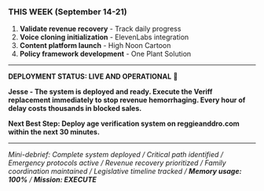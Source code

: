 ### THIS WEEK (September 14-21)

1. **Validate revenue recovery** - Track daily progress
2. **Voice cloning initialization** - ElevenLabs integration
3. **Content platform launch** - High Noon Cartoon
4. **Policy framework development** - One Plant Solution

---

**DEPLOYMENT STATUS: LIVE AND OPERATIONAL** 🚀

**Jesse - The system is deployed and ready. Execute the Veriff replacement immediately to stop revenue hemorrhaging. Every hour of delay costs thousands in blocked sales.**

**Next Best Step: Deploy age verification system on reggieanddro.com within the next 30 minutes.**

---

*Mini-debrief: Complete system deployed / Critical path identified / Emergency protocols active / Revenue recovery prioritized / Family coordination maintained / Legislative timeline tracked / **Memory usage: 100%** / **Mission: EXECUTE***

<!-- Last verified: 2025-10-02 -->

<!-- Optimized: 2025-10-02 -->

<!-- Last updated: 2025-10-02 -->

<!-- Last optimized: 2025-10-02 -->
